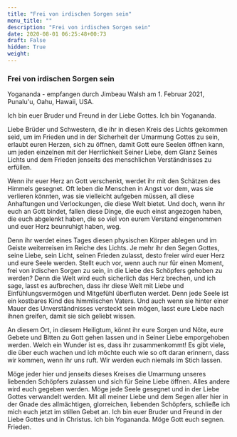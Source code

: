 ```yaml
---
title: "Frei von irdischen Sorgen sein"
menu_title: ""
description: "Frei von irdischen Sorgen sein"
date: 2020-08-01 06:25:48+00:73
draft: False
hidden: True
weight:
---
```

### Frei von irdischen Sorgen sein

Yogananda - empfangen durch Jimbeau Walsh am 1. Februar 2021, Punalu'u, Oahu, Hawaii, USA.

Ich bin euer Bruder und Freund in der Liebe Gottes. Ich bin Yogananda.

Liebe Brüder und Schwestern, die ihr in diesen Kreis des Lichts gekommen seid, um im Frieden und in der Sicherheit der Umarmung Gottes zu sein, erlaubt euren Herzen, sich zu öffnen, damit Gott eure Seelen öffnen kann, um jeden einzelnen mit der Herrlichkeit Seiner Liebe, dem Glanz Seines Lichts und dem Frieden jenseits des menschlichen Verständnisses zu erfüllen.

Wenn ihr euer Herz an Gott verschenkt, werdet ihr mit den Schätzen des Himmels gesegnet. Oft leben die Menschen in Angst vor dem, was sie verlieren könnten, was sie vielleicht aufgeben müssen, all diese Anhaftungen und Verlockungen, die diese Welt bietet. Und doch, wenn ihr euch an Gott bindet, fallen diese Dinge, die euch einst angezogen haben, die euch abgelenkt haben, die so viel von eurem Verstand eingenommen und euer Herz beunruhigt haben, weg.

Denn ihr werdet eines Tages diesen physischen Körper ablegen und im Geiste weiterreisen im Reiche des Lichts. Je mehr ihr den Segen Gottes, seine Liebe, sein Licht, seinen Frieden zulasst, desto freier wird euer Herz und eure Seele werden. Stellt euch vor, wenn auch nur für einen Moment, frei von irdischen Sorgen zu sein, in die Liebe des Schöpfers gehoben zu werden? Denn die Welt wird euch sicherlich das Herz brechen, und ich sage, lasst es aufbrechen, dass ihr diese Welt mit Liebe und Einfühlungsvermögen und Mitgefühl überfluten werdet. Denn jede Seele ist ein kostbares Kind des himmlischen Vaters. Und auch wenn sie hinter einer Mauer des Unverständnisses versteckt sein mögen, lasst eure Liebe nach ihnen greifen, damit sie sich geliebt wissen.

An diesem Ort, in diesem Heiligtum, könnt ihr eure Sorgen und Nöte, eure Gebete und Bitten zu Gott gehen lassen und in Seiner Liebe emporgehoben werden. Welch ein Wunder ist es, dass ihr zusammenkommt! Es gibt viele, die über euch wachen und ich möchte euch wie so oft daran erinnern, dass wir kommen, wenn ihr uns ruft. Wir werden euch niemals im Stich lassen.

Möge jeder hier und jenseits dieses Kreises die Umarmung unseres liebenden Schöpfers zulassen und sich für Seine Liebe öffnen. Alles andere wird euch gegeben werden. Möge jede Seele gesegnet und in der Liebe Gottes verwandelt werden. Mit all meiner Liebe und dem Segen aller hier in der Gnade des allmächtigen, glorreichen, liebenden Schöpfers, schließe ich mich euch jetzt im stillen Gebet an. Ich bin euer Bruder und Freund in der Liebe Gottes und in Christus. Ich bin Yogananda. Möge Gott euch segnen. Frieden.
